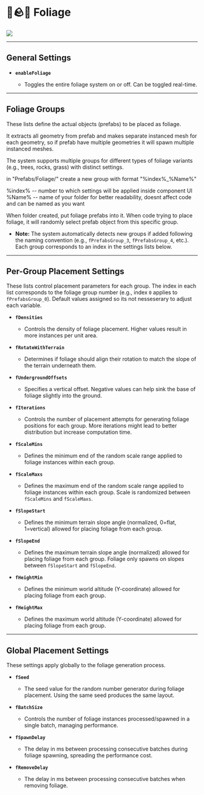 # 🌿🪨️🌳 Foliage

![](C:\Users\maxignff\Desktop\Runtime%20MapGen%20Project\docs\showcase\showcase2.png)

---

## General Settings

* **`enableFoliage`**
  
  * Toggles the entire foliage system on or off. Can be toggled real-time.

---

## Foliage Groups

These lists define the actual objects (prefabs) to be placed as foliage. 

It extracts all geometry from prefab and makes separate instanced mesh for each geometry, so if prefab have multiple geometries it will spawn multiple instanced meshes. 

The system supports multiple groups for different types of foliage variants (e.g., trees, rocks, grass) with distinct settings.


in "Prefabs/Foliage/" create a new group with format "%index%_%Name%"

%index% -- number to which settings will be applied inside component UI
%Name% -- name of your folder for better readability, doesnt affect code and can be named as you want

When folder created, put foliage prefabs into it. When code trying to place foliage, it will randomly select prefab object from this specific group.

* **Note:** The system automatically detects new groups if added following the naming convention (e.g., `fPrefabsGroup_3`, `fPrefabsGroup_4`, etc.). Each group corresponds to an index in the settings lists below.

---

## Per-Group Placement Settings

These lists control placement parameters for each group. The index in each list corresponds to the foliage group number (e.g., index `0` applies to `fPrefabsGroup_0`). Default values assigned so its not nesseserary to adjust each variable.

* **`fDensities`**
  
  * Controls the density of foliage placement. Higher values result in more instances per unit area.

* **`fRotateWithTerrain`**
  
  * Determines if foliage should align their rotation to match the slope of the terrain underneath them.

* **`fUndergroundOffsets`**
  
  * Specifies a vertical offset. Negative values can help sink the base of foliage slightly into the ground.

* **`fIterations`**
  
  * Controls the number of placement attempts for generating foliage positions for each group. More iterations might lead to better distribution but increase computation time.

* **`fScaleMins`**
  
  * Defines the minimum end of the random scale range applied to foliage instances within each group.

* **`fScaleMaxs`**
  
  * Defines the maximum end of the random scale range applied to foliage instances within each group. Scale is randomized between `fScaleMins` and `fScaleMaxs`.

* **`fSlopeStart`**
  
  * Defines the minimum terrain slope angle (normalized, 0=flat, 1=vertical) allowed for placing foliage from each group.

* **`fSlopeEnd`**
  
  * Defines the maximum terrain slope angle (normalized) allowed for placing foliage from each group. Foliage only spawns on slopes between `fSlopeStart` and `fSlopeEnd`.

* **`fHeightMin`**
  
  * Defines the minimum world altitude (Y-coordinate) allowed for placing foliage from each group.

* **`fHeightMax`**
  
  * Defines the maximum world altitude (Y-coordinate) allowed for placing foliage from each group.

---

## Global Placement Settings

These settings apply globally to the foliage generation process.

* **`fSeed`**
  
  * The seed value for the random number generator during foliage placement. Using the same seed produces the same layout.

* **`fBatchSize`**
  
  * Controls the number of foliage instances processed/spawned in a single batch, managing performance.

* **`fSpawnDelay`**
  
  * The delay in ms between processing consecutive batches during foliage spawning, spreading the performance cost.

* **`fRemoveDelay`**
  
  * The delay in ms between processing consecutive batches when removing foliage.
